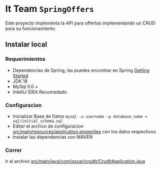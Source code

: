 # It Team `SpringOffers`

Este proyecto implementa la API para offertas implementando un CRUD para su funcionamiento.

## Instalar local

### Requerimientos

* Dependencias de Spring, las puedes encontrar en Spring [Getting Started](https://docs.spring.io/spring-boot/docs/current/reference/html/getting-started.html)
* JDK 18 
* MySql 5.0 +
* IntelliJ IDEA Recomedado

### Configuracion 

* Inicializar Base de Datos `mysql -u username -p database_name < sql/initial_schema.sql`
* Editar el archivo de configuracion [src/main/resources/application.properties](src/main/resources/application.properties) con los datos respectivos 
* Instalar las dependencias con MAVEN

### Correr 

Ir al archivo [src/main/java/com/oscar/crudIt/CrudItApplication.java](src/main/java/com/oscar/crudIt/CrudItApplication.java)